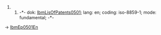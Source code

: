 1.  1.  -\*- dok: [IbmLisOfPatents0501](IbmLisOfPatents0501 "wikilink");
        lang: en; coding: iso-8859-1; mode: fundamental; -\*-

-\> [IbmEp0501En](IbmEp0501En "wikilink")
